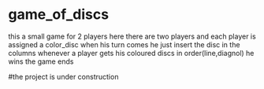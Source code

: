 # game_of_discs
this a small game for 2 players
here there are two players and each player is assigned a color_disc
when his turn comes he just insert the disc in the columns
whenever a player gets his coloured discs in order(line,diagnol) he wins 
the game ends


#the project is under construction
